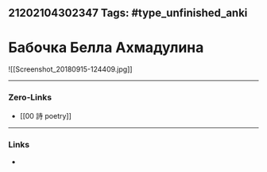 21202104302347
Tags: #type_unfinished_anki 
---
# Бабочка Белла Ахмадулина

![[Screenshot_20180915-124409.jpg]]

---
### Zero-Links
- [[00 詩 poetry]]
---
### Links
-